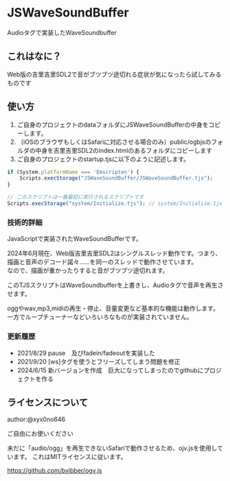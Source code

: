 # JSWaveSoundBuffer

Audioタグで実装したWaveSoundbuffer

## これはなに？

Web版の吉里吉里SDL2で音がブツブツ途切れる症状が気になったら試してみるものです

## 使い方

1. ご自身のプロジェクトのdataフォルダにJSWaveSoundBufferの中身をコピーします。
2. （iOSのブラウザもしくはSafariに対応させる場合のみ）public/ogbjsのフォルダの中身を吉里吉里SDL2のindex.htmlのあるフォルダにコピーします
3. ご自身のプロジェクトのstartup.tjsに以下のように記述します。

```js
if (System.platformName === 'Emscripten') {
	Scripts.execStorage("JSWaveSoundBuffer/JSWaveSoundBuffer.tjs");
}

// このスクリプトは一番最初に実行されるスクリプトです
Scripts.execStorage("system/Initialize.tjs"); // system/Initialize.tjs を実行
```

### 技術的詳細

JavaScriptで実装されたWaveSoundBufferです。

2024年6月現在、Web版吉里吉里SDL2はシングルスレッド動作です。つまり、描画と音声のデコード諾々……を同一のスレッドで動作させています。<br>
なので、描画が重かったりすると音がブツブツ途切れます。

このTJSスクリプトはWaveSoundbufferを上書きし、Audioタグで音声を再生させます。
 
 oggやwav,mp3,midiの再生・停止、音量変更など基本的な機能は動作します。<br>
 一方でループチューナーなどいろいろなものが実装されていません。


 ### 更新履歴
 - 2021/8/29 pause　及びfadein/fadeoutを実装した
 - 2021/9/20 [ws]タグを使うとフリーズしてしまう問題を修正
 - 2024/6/15 新バージョンを作成　巨大になってしまったのでgithubにプロジェクトを作る
 
## ライセンスについて

author:@xyx0no646

ご自由にお使いください

未だに「audio/ogg」を再生できないSafariで動作させるため、ojv.jsを使用しています。
これはMITライセンスに従います。

https://github.com/bvibber/ogv.js